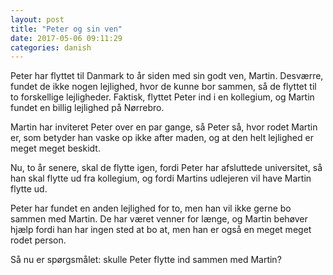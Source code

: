 ```yaml
---
layout: post
title: "Peter og sin ven"
date: 2017-05-06 09:11:29
categories: danish
---
```


Peter har flyttet til Danmark to år siden med sin godt ven, Martin. Desværre, fundet de ikke nogen lejlighed, hvor de kunne bor sammen, så de flyttet til to forskellige lejligheder. Faktisk, flyttet Peter ind  i en kollegium, og  Martin fundet en billig lejlighed på Nørrebro. 

Martin har inviteret Peter over en par gange, så Peter så, hvor rodet Martin er, som betyder han vaske op ikke after maden, og at den helt lejlighed er meget meget beskidt.

Nu, to år senere, skal de flytte igen, fordi Peter har afsluttede universitet, så han skal flytte ud fra kollegium, og fordi Martins udlejeren vil have Martin flytte ud.

Peter har fundet en anden lejlighed for to, men han vil ikke gerne bo sammen med Martin. De har været venner for længe, og Martin behøver hjælp fordi han har ingen sted at bo at, men han er også en meget meget rodet person.

Så nu er spørgsmålet: skulle Peter flytte ind sammen med Martin?

